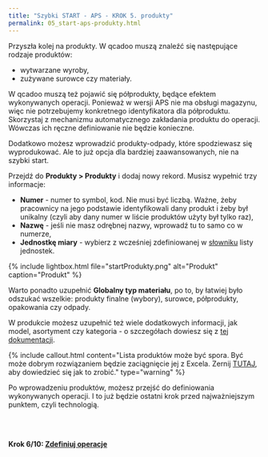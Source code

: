 ```yaml
---
title: "Szybki START - APS - KROK 5. produkty"
permalink: 05_start-aps-produkty.html 
---
```


Przyszła kolej na produkty. W qcadoo muszą znaleźć się następujące rodzaje produktów:
- wytwarzane wyroby,
- zużywane surowce czy materiały.

W qcadoo muszą też pojawić się półprodukty, będące efektem wykonywanych operacji. Ponieważ w wersji APS nie ma obsługi magazynu, więc nie potrzebujemy konkretnego identyfikatora dla półproduktu. Skorzystaj z mechanizmu automatycznego zakładania produktu do operacji. Wówczas ich ręczne definiowanie nie będzie konieczne. 

Dodatkowo możesz wprowadzić produkty-odpady, które spodziewasz się wyprodukować. Ale to już opcja dla bardziej zaawansowanych, nie na szybki start.

Przejdź do **Produkty > Produkty** i dodaj nowy rekord. Musisz wypełnić trzy informacje: 
- **Numer** - numer to symbol, kod. Nie musi być liczbą. Ważne, żeby pracownicy na jego podstawie identyfikowali dany produkt i żeby był unikalny (czyli aby dany numer w liście produktów użyty był tylko raz),
- **Nazwę** - jeśli nie masz odrębnej nazwy, wprowadź tu to samo co w numerze,
- **Jednostkę miary** - wybierz z wcześniej zdefiniowanej w [słowniku](\slowniki) listy jednostek.

{% include lightbox.html file="startProdukty.png" alt="Produkt" caption="Produkt" %}

Warto ponadto uzupełnić **Globalny typ materiału**, po to, by łatwiej było odszukać wszelkie: produkty finalne (wybory), surowce, półprodukty, opakowania czy odpady.

W produkcie możesz uzupełnić też wiele dodatkowych informacji, jak model, asortyment czy kategoria - o szczegółach dowiesz się z [tej dokumentacji](/produkty).

{% include callout.html content="Lista produktów może być spora. Być może dobrym rozwiązaniem będzie zaciągnięcie jej z Excela. Zernij [TUTAJ](/produkty.html#jak-zaimportować-produkty-z-excela), aby dowiedzieć się jak to zrobić." type="warning" %}

Po wprowadzeniu produktów, możesz przejść do definiowania wykonywanych operacji. I to już będzie ostatni krok przed najważniejszym punktem, czyli technologią.


<br/>
<br/>

**Krok 6/10: [Zdefiniuj operacje](/06_start-aps-operacje)**